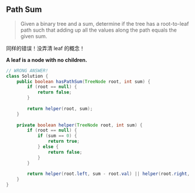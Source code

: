 ## Path Sum

> Given a binary tree and a sum, determine if the tree has a root-to-leaf path such that adding up all the values along the path equals the given sum.

同样的错误！没弄清 leaf 的概念！

**A leaf is a node with no children.**

```java
// WRONG ANSWER!
class Solution {
    public boolean hasPathSum(TreeNode root, int sum) {
        if (root == null) {
            return false;
        }
        
        return helper(root, sum);
    }
    
    private boolean helper(TreeNode root, int sum) {
        if (root == null) {
            if (sum == 0) {
                return true;
            } else {
                return false;
            }
        }
        
        return helper(root.left, sum - root.val) || helper(root.right, sum - root.val);
    }
}
```

